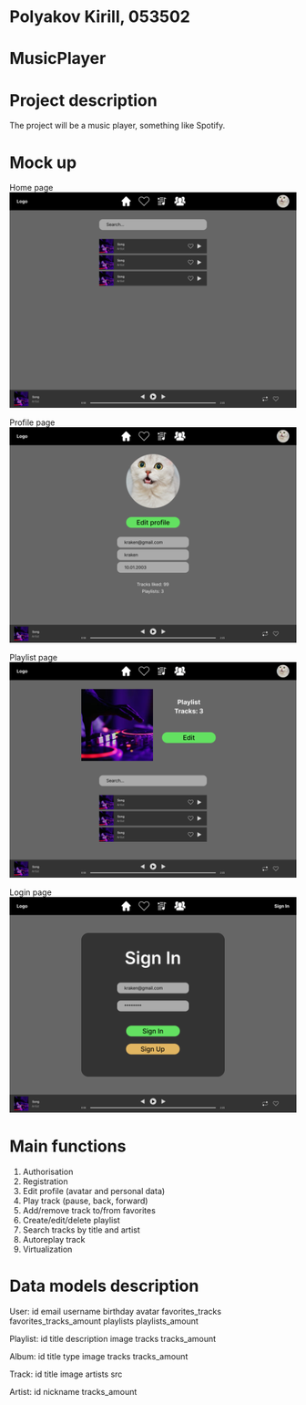 # Polyakov Kirill, 053502

# MusicPlayer

# Project description
The project will be a music player, something like Spotify.

# Mock up
Home page
![](https://github.com/groyvstreet/MusicPlayer/blob/main/Lab2/Home.png)

Profile page
![](https://github.com/groyvstreet/MusicPlayer/blob/main/Lab2/Profile.png)

Playlist page
![](https://github.com/groyvstreet/MusicPlayer/blob/main/Lab2/Playlist.png)

Login page
![](https://github.com/groyvstreet/MusicPlayer/blob/main/Lab2/Login.png)

# Main functions
1) Authorisation
2) Registration
3) Edit profile (avatar and personal data)
3) Play track (pause, back, forward)
4) Add/remove track to/from favorites
5) Create/edit/delete playlist
6) Search tracks by title and artist
7) Autoreplay track
8) Virtualization

# Data models description
User:
    id
    email
    username
    birthday
    avatar
    favorites_tracks
    favorites_tracks_amount
    playlists
    playlists_amount

Playlist:
    id
    title
    description
    image
    tracks
    tracks_amount
    
Album:
    id
    title
    type
    image
    tracks
    tracks_amount
    
Track:
    id
    title
    image
    artists
    src
    
Artist:
    id
    nickname
    tracks_amount
    

